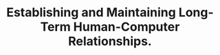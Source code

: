 ---
name: "Establishing And Maintaining Long Term Human Computer Relationships"
title: "Establishing and Maintaining Long-Term Human-Computer Relationships."
project: null
event: "ACM Transactions on Computer Human Interaction (ToCHI) 12 (2) : 293-327"
authors:
- name: "Bickmore, T."
- name: "Picard, R."
year: 2005
resources:
- name: "05_CHI_BTPR"
  src: "05_CHI_BTPR.pdf"
external_url: null
draft: false 
headless: true
---